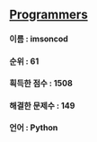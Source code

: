 ## [Programmers](https://www.welcomekakao.com/learn/challenges)
#### 이름 : imsoncod
#### 순위 : 61
#### 흭득한 점수 : 1508
#### 해결한 문제수 : 149
#### 언어 : Python
